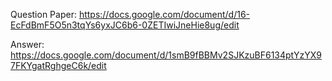 Question Paper:
https://docs.google.com/document/d/16-EcFdBmF5O5n3tqYs6yxJC6b6-0ZETIwiJneHie8ug/edit

Answer:
https://docs.google.com/document/d/1smB9fBBMv2SJKzuBF6134ptYzYX97FKYgatRghgeC6k/edit




